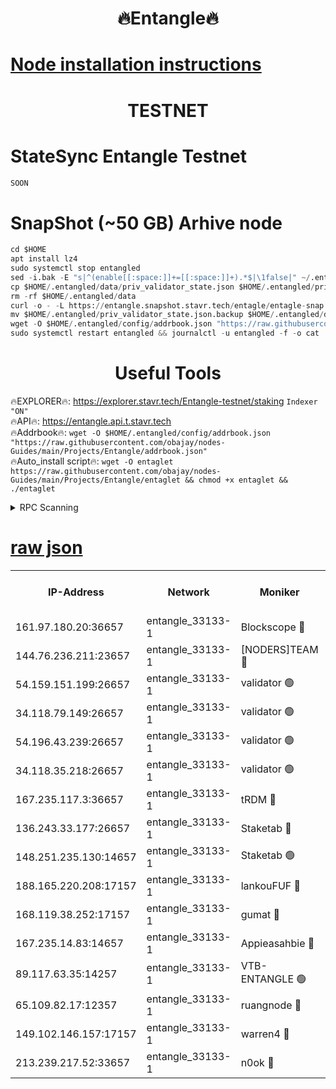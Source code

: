 <h1 align="center"> 🔥Entangle🔥</h1>

[Node installation instructions](https://github.com/obajay/nodes-Guides/tree/main/Projects/Entangle)
=

<h1 align="center"> TESTNET</h1>

# StateSync Entangle Testnet
```python
SOON
```
# SnapShot (~50 GB) Arhive node
```python
cd $HOME
apt install lz4
sudo systemctl stop entangled
sed -i.bak -E "s|^(enable[[:space:]]+=[[:space:]]+).*$|\1false|" ~/.entangled/config/config.toml
cp $HOME/.entangled/data/priv_validator_state.json $HOME/.entangled/priv_validator_state.json.backup
rm -rf $HOME/.entangled/data
curl -o - -L https://entangle.snapshot.stavr.tech/entagle/entagle-snap.tar.lz4 | lz4 -c -d - | tar -x -C $HOME/.entangled --strip-components 2
mv $HOME/.entangled/priv_validator_state.json.backup $HOME/.entangled/data/priv_validator_state.json
wget -O $HOME/.entangled/config/addrbook.json "https://raw.githubusercontent.com/obajay/nodes-Guides/main/Projects/Entangle/addrbook.json"
sudo systemctl restart entangled && journalctl -u entangled -f -o cat
```
 <h1 align="center"> Useful Tools</h1>
 
🔥EXPLORER🔥: https://explorer.stavr.tech/Entangle-testnet/staking        `Indexer "ON"` \
🔥API🔥:      https://entangle.api.t.stavr.tech \
🔥Addrbook🔥: ```wget -O $HOME/.entangled/config/addrbook.json "https://raw.githubusercontent.com/obajay/nodes-Guides/main/Projects/Entangle/addrbook.json"``` \
🔥Auto_install script🔥:  `wget -O entaglet https://raw.githubusercontent.com/obajay/nodes-Guides/main/Projects/Entangle/entaglet && chmod +x entaglet && ./entaglet`


<details>
<summary>RPC Scanning</summary>

<h2 align="center"> We scan nodes in real time every 4 hours. And we provide the final result of RPC endpoints.
We cannot influence the operation of these nodes in any way. </h2>


```python
If Voting Power is higher than 0 --> then the Node is a validator of the network and may be subject to attack and be a potential threat to the chain.
```
```python
We marked such validators with a red symbol
```

</details>

[raw json](https://rpc-check.entangt.stavr.tech/entangt/rpc-entangt-result.json)
=


<table><tr><th>IP-Address</th><th>Network</th><th>Moniker</th><th>Latest Block Height</th><th>Earliest Block Height</th><th>Catching Up</th><th>Tx Index</th><th>Voting Power</th><th>Scan Time</th></tr><tr><td>161.97.180.20:36657</td><td>entangle_33133-1</td><td>Blockscope 🔴</td><td>1610002</td><td>1</td><td>False</td><td>off</td><td>259586473635098</td><td>2024-01-10T18:42:04.776045173UTC</td></tr><tr><td>144.76.236.211:23657</td><td>entangle_33133-1</td><td>[NODERS]TEAM 🔴</td><td>1610006</td><td>1</td><td>False</td><td>off</td><td>47049700500000000</td><td>2024-01-10T18:42:17.324678409UTC</td></tr><tr><td>54.159.151.199:26657</td><td>entangle_33133-1</td><td>validator 🟢</td><td>1610007</td><td>1</td><td>False</td><td>on</td><td>0</td><td>2024-01-10T18:42:24.224156278UTC</td></tr><tr><td>34.118.79.149:26657</td><td>entangle_33133-1</td><td>validator 🟢</td><td>1610007</td><td>1</td><td>False</td><td>on</td><td>0</td><td>2024-01-10T18:42:24.570672061UTC</td></tr><tr><td>54.196.43.239:26657</td><td>entangle_33133-1</td><td>validator 🟢</td><td>1610002</td><td>1</td><td>False</td><td>on</td><td>0</td><td>2024-01-10T18:42:25.417816568UTC</td></tr><tr><td>34.118.35.218:26657</td><td>entangle_33133-1</td><td>validator 🟢</td><td>1610006</td><td>1</td><td>False</td><td>on</td><td>0</td><td>2024-01-10T18:42:26.106741397UTC</td></tr><tr><td>167.235.117.3:36657</td><td>entangle_33133-1</td><td>tRDM 🔴</td><td>1610008</td><td>1</td><td>False</td><td>on</td><td>156936948832723</td><td>2024-01-10T18:42:28.373745105UTC</td></tr><tr><td>136.243.33.177:26657</td><td>entangle_33133-1</td><td>Staketab 🔴</td><td>1610006</td><td>660001</td><td>False</td><td>on</td><td>121550140155031</td><td>2024-01-10T18:42:19.715288291UTC</td></tr><tr><td>148.251.235.130:14657</td><td>entangle_33133-1</td><td>Staketab 🟢</td><td>1610002</td><td>660801</td><td>False</td><td>on</td><td>0</td><td>2024-01-10T18:42:04.501967762UTC</td></tr><tr><td>188.165.220.208:17157</td><td>entangle_33133-1</td><td>lankouFUF 🔴</td><td>1610004</td><td>725001</td><td>False</td><td>on</td><td>180899900000002</td><td>2024-01-10T18:42:09.860385550UTC</td></tr><tr><td>168.119.38.252:17157</td><td>entangle_33133-1</td><td>gumat 🔴</td><td>1610004</td><td>962001</td><td>False</td><td>on</td><td>314013548351851</td><td>2024-01-10T18:42:09.539513579UTC</td></tr><tr><td>167.235.14.83:14657</td><td>entangle_33133-1</td><td>Appieasahbie 🔴</td><td>1610007</td><td>1076001</td><td>False</td><td>on</td><td>44568809900999996</td><td>2024-01-10T18:42:25.689977138UTC</td></tr><tr><td>89.117.63.35:14257</td><td>entangle_33133-1</td><td>VTB-ENTANGLE 🟢</td><td>1610004</td><td>1162001</td><td>False</td><td>off</td><td>0</td><td>2024-01-10T18:42:14.706889591UTC</td></tr><tr><td>65.109.82.17:12357</td><td>entangle_33133-1</td><td>ruangnode 🔴</td><td>1610002</td><td>1312001</td><td>False</td><td>off</td><td>308129335362747</td><td>2024-01-10T18:42:05.146413788UTC</td></tr><tr><td>149.102.146.157:17157</td><td>entangle_33133-1</td><td>warren4 🔴</td><td>1610006</td><td>1436001</td><td>False</td><td>on</td><td>454417023854257</td><td>2024-01-10T18:42:17.060922382UTC</td></tr><tr><td>213.239.217.52:33657</td><td>entangle_33133-1</td><td>n0ok 🔴</td><td>1610007</td><td>1510007</td><td>False</td><td>off</td><td>46574292273662988</td><td>2024-01-10T18:42:23.585776639UTC</td></tr></table>
